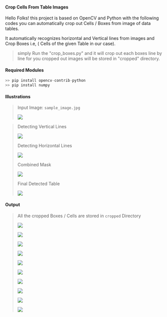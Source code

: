 #### Crop Cells From Table Images

Hello Folks! this project is based on OpenCV and Python with the following codes you can  automatically crop out Cells / Boxes from image of data tables.

It automatically recognizes horizontal and Vertical lines from images
and Crop Boxes i.e, ( Cells of the given Table in our case).

>simply Run the "crop_boxes.py" and it will crop out each boxes line by line for you cropped out images will be stored in "cropped" directory.

#### Required Modules

`````python
>> pip install opencv-contrib-python
>> pip install numpy
`````

#### Illustrations

> Input Image: ``sample_image.jpg``
>
> ![](sample_image.jpg)



> Detecting Vertical Lines
>
> ![](inter_processing/verticle_lines.jpg)
>
> Detecting Horizontal Lines
>
> ![](inter_processing/horizontal_lines.jpg)
>
> Combined Mask
>
> ![](inter_processing/img_final_bin.jpg)
>
> Final Detected Table
>
> ![](inter_processing/image_bin.jpg)



#### Output

> All the cropped Boxes / Cells are stored in ``cropped`` Directory
>
> ![](cropped/1.png)
>
> ![](cropped/2.png)
>
> ![](cropped/3.png)
>
> ![](cropped/4.png)
>
> ![](cropped/5.png)
>
> ![](cropped/6.png)
>
> ![](cropped/7.png)
>
> ![](cropped/8.png)
>
> ![](cropped/9.png)
>
> ![](cropped/10.png)


